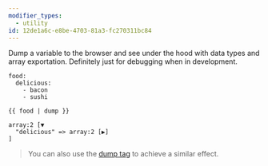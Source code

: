 ```yaml
---
modifier_types:
  - utility
id: 12de1a6c-e8be-4703-81a3-fc270311bc84
---
```

Dump a variable to the browser and see under the hood with data types and array exportation. Definitely just for debugging when in development.

```.language-yaml
food:
  delicious:
    - bacon
    - sushi
```

```
{{ food | dump }}
```

```.language-output
array:2 [▼
  "delicious" => array:2 [▶]
]
```

> You can also use the [dump tag](/tags/dump) to achieve a similar effect.
